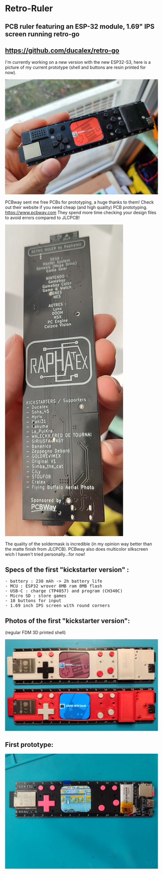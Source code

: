 # Retro-Ruler
## PCB ruler featuring an ESP-32 module, 1.69" IPS screen running retro-go

## <https://github.com/ducalex/retro-go>

I'm currently working on a new version with the new ESP32-S3, here is a picture of my current prototype (shell and buttons are resin printed for now).

<img src="retro-ruler-V2.jpg"/>

PCBway sent me free PCBs for prototyping, a huge thanks to them!
Check out their website if you need cheap (and high quality) PCB prototyping.
https://www.pcbway.com
They spend more time checking your design files to avoid errors compared to JLCPCB!

<img src="retro-ruler-V2-PCB.jpg"/>

The quality of the soldermask is incredible (in my opinion way better than the matte finish from JLCPCB).
PCBway also does multicolor silkscreen wich I haven't tried personally...for now!


## Specs of the first "kickstarter version" :
<pre>
- battery : 230 mAh -> 2h battery life
- MCU : ESP32 wrover 8MB ram 8MB flash
- USB-C : charge (TP4057) and program (CH340C)
- Micro SD : store games
- 10 buttons for input
- 1.69 inch IPS screen with round corners
</pre>

## Photos of the first "kickstarter version":
(regular FDM 3D printed shell)

<img src="retro-ruler-V1.jpg"/>

## First prototype:

<img src="retro-ruler-V0.jpg"/>
